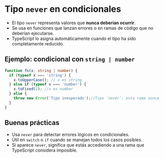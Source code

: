 # Tipo `never` en condicionales

- El tipo `never` representa valores que **nunca deberían ocurrir**.
- Se usa en funciones que lanzan errores o en ramas de código que no deberían ejecutarse.
- TypeScript lo asigna automáticamente cuando el tipo ha sido completamente reducido.

## Ejemplo: condicional con `string | number`

```ts
function fn(x: string | number) {
  if (typeof x === 'string') {
    x.toUpperCase(); // x es string
  } else if (typeof x === 'number') {
    x.toFixed(2); //x es number
  } else {
    throw new Error('Tipo inesperado');//Tipo `never`: esta rama nunca debería ejecutarse
  }
}
```

## Buenas prácticas

- Usa `never` para detectar errores lógicos en condicionales.
- Útil en `switch` o `if` cuando se manejan todos los casos posibles.
- Si aparece `never`, significa que estás accediendo a una rama que TypeScript considera imposible.
